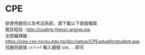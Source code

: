 # CPE
欲使用題目以及考試系統，請下載以下兩個檔案</br>
瘋狂程設 : http://coding-frenzy.arping.me</br>
全部編譯器 : https://cpe.cse.nsysu.edu.tw/doc/setup/CPEsetupforstudent.exe</br>
找題目直接 `ctrl+f` 輸入題號 `UVA...`即可<br>
